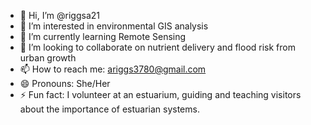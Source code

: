 - 👋 Hi, I’m @riggsa21
- 👀 I’m interested in environmental GIS analysis
- 🌱 I’m currently learning Remote Sensing
- 💞️ I’m looking to collaborate on nutrient delivery and flood risk from urban growth
- 📫 How to reach me: ariggs3780@gmail.com
- 😄 Pronouns: She/Her
- ⚡ Fun fact: I volunteer at an estuarium, guiding and teaching visitors about the importance of estuarian systems.

<!---
riggsa21/riggsa21 is a ✨ special ✨ repository because its `README.md` (this file) appears on your GitHub profile.
You can click the Preview link to take a look at your changes.
--->
